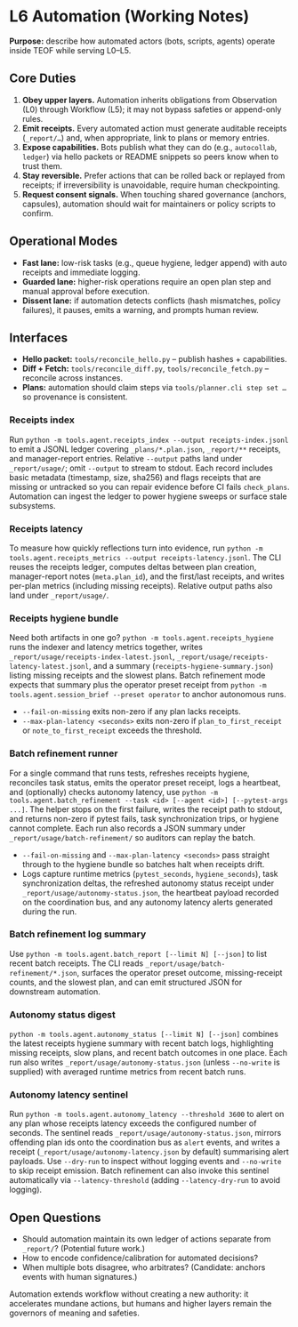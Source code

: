 # L6 Automation (Working Notes)

**Purpose:** describe how automated actors (bots, scripts, agents) operate inside TEOF while serving L0–L5.

## Core Duties

1. **Obey upper layers.** Automation inherits obligations from Observation (L0) through Workflow (L5); it may not bypass safeties or append-only rules.
2. **Emit receipts.** Every automated action must generate auditable receipts (`_report/…`) and, when appropriate, link to plans or memory entries.
3. **Expose capabilities.** Bots publish what they can do (e.g., `autocollab`, `ledger`) via hello packets or README snippets so peers know when to trust them.
4. **Stay reversible.** Prefer actions that can be rolled back or replayed from receipts; if irreversibility is unavoidable, require human checkpointing.
5. **Request consent signals.** When touching shared governance (anchors, capsules), automation should wait for maintainers or policy scripts to confirm.

## Operational Modes

- **Fast lane:** low-risk tasks (e.g., queue hygiene, ledger append) with auto receipts and immediate logging.
- **Guarded lane:** higher-risk operations require an open plan step and manual approval before execution.
- **Dissent lane:** if automation detects conflicts (hash mismatches, policy failures), it pauses, emits a warning, and prompts human review.

## Interfaces

- **Hello packet:** `tools/reconcile_hello.py` – publish hashes + capabilities.
- **Diff + Fetch:** `tools/reconcile_diff.py`, `tools/reconcile_fetch.py` – reconcile across instances.
- **Plans:** automation should claim steps via `tools/planner.cli step set …` so provenance is consistent.

### Receipts index

Run `python -m tools.agent.receipts_index --output receipts-index.jsonl` to emit a JSONL ledger covering `_plans/*.plan.json`, `_report/**` receipts, and manager-report entries. Relative `--output` paths land under `_report/usage/`; omit `--output` to stream to stdout. Each record includes basic metadata (timestamp, size, sha256) and flags receipts that are missing or untracked so you can repair evidence before CI fails `check_plans`. Automation can ingest the ledger to power hygiene sweeps or surface stale subsystems.

### Receipts latency

To measure how quickly reflections turn into evidence, run `python -m tools.agent.receipts_metrics --output receipts-latency.jsonl`. The CLI reuses the receipts ledger, computes deltas between plan creation, manager-report notes (`meta.plan_id`), and the first/last receipts, and writes per-plan metrics (including missing receipts). Relative output paths also land under `_report/usage/`.

### Receipts hygiene bundle

Need both artifacts in one go? `python -m tools.agent.receipts_hygiene` runs the indexer and latency metrics together, writes `_report/usage/receipts-index-latest.jsonl`, `_report/usage/receipts-latency-latest.jsonl`, and a summary (`receipts-hygiene-summary.json`) listing missing receipts and the slowest plans. Batch refinement mode expects that summary plus the operator preset receipt from `python -m tools.agent.session_brief --preset operator` to anchor autonomous runs.

- `--fail-on-missing` exits non-zero if any plan lacks receipts.
- `--max-plan-latency <seconds>` exits non-zero if `plan_to_first_receipt` or `note_to_first_receipt` exceeds the threshold.

### Batch refinement runner

For a single command that runs tests, refreshes receipts hygiene, reconciles task status, emits the operator preset receipt, logs a heartbeat, and (optionally) checks autonomy latency, use `python -m tools.agent.batch_refinement --task <id> [--agent <id>] [--pytest-args ...]`. The helper stops on the first failure, writes the receipt path to stdout, and returns non-zero if pytest fails, task synchronization trips, or hygiene cannot complete. Each run also records a JSON summary under `_report/usage/batch-refinement/` so auditors can replay the batch.

- `--fail-on-missing` and `--max-plan-latency <seconds>` pass straight through to the hygiene bundle so batches halt when receipts drift.
- Logs capture runtime metrics (`pytest_seconds`, `hygiene_seconds`), task synchronization deltas, the refreshed autonomy status receipt under `_report/usage/autonomy-status.json`, the heartbeat payload recorded on the coordination bus, and any autonomy latency alerts generated during the run.

### Batch refinement log summary

Use `python -m tools.agent.batch_report [--limit N] [--json]` to list recent batch receipts. The CLI reads `_report/usage/batch-refinement/*.json`, surfaces the operator preset outcome, missing-receipt counts, and the slowest plan, and can emit structured JSON for downstream automation.

### Autonomy status digest

`python -m tools.agent.autonomy_status [--limit N] [--json]` combines the latest receipts hygiene summary with recent batch logs, highlighting missing receipts, slow plans, and recent batch outcomes in one place. Each run also writes `_report/usage/autonomy-status.json` (unless `--no-write` is supplied) with averaged runtime metrics from recent batch runs.

### Autonomy latency sentinel

Run `python -m tools.agent.autonomy_latency --threshold 3600` to alert on any plan whose receipts latency exceeds the configured number of seconds. The sentinel reads `_report/usage/autonomy-status.json`, mirrors offending plan ids onto the coordination bus as `alert` events, and writes a receipt (`_report/usage/autonomy-latency.json` by default) summarising alert payloads. Use `--dry-run` to inspect without logging events and `--no-write` to skip receipt emission. Batch refinement can also invoke this sentinel automatically via `--latency-threshold` (adding `--latency-dry-run` to avoid logging).

## Open Questions

- Should automation maintain its own ledger of actions separate from `_report/`? (Potential future work.)
- How to encode confidence/calibration for automated decisions?
- When multiple bots disagree, who arbitrates? (Candidate: anchors events with human signatures.)

Automation extends workflow without creating a new authority: it accelerates mundane actions, but humans and higher layers remain the governors of meaning and safeties.

